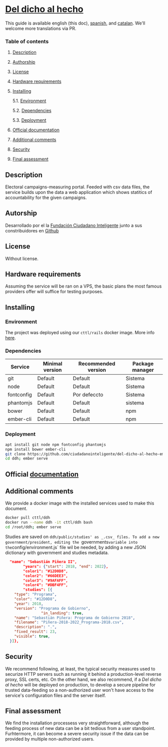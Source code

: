 # [Del dicho al hecho](https://github.com/ciudadanointeligente/del-dicho-al-hecho-ember) 

This guide is available english (this doc), [spanish](README.md), and [catalan](README_cat.md). We'll welcome more translations via PR.

### Table of contents
1. [ Description ](#desc)
2. [ Authorship ](#authorship)
3. [ License ](#license)
4. [ Hardware requirements ](#reqs)
5. [ Installing ](#install)

	5.1. [ Environment ](#env) 
	
	5.2. [ Dependencies ](#deps)
	
	5.3. [ Deployment ](#deploy)


	
6. [ Official documentation ](#docs)
7. [ Additional comments ](#comms)
8. [ Security ](#sec)
9. [ Final assessment ](#val)

<a name="desc"></a>
## Description

Electoral campaigns-measuring portal. Feeded with csv data files, the service builds
upon the data a web application which shows statitics of accountability for the given
campaigns.


<a name="authorship"></a>
## Autorship

Desarrollado por el la [Fundación Ciudadano Inteligente](https://ciudadaniai.org/) junto a sus constribuidores en [Github](https://github.com/ciudadanointeligente/del-dicho-al-hecho-ember)
<a name="license"></a>
## License

Without license.

<a name="reqs"></a>
## Hardware requirements

Assuming the service will be ran on a VPS, the basic plans the most famous providers offer will suffice for testing purposes.


<a name="install"></a>
## Installing

<a name="env"></a>
### Environment

The project was deployed using our `cttl/rails` docker image. More info [here](https://github.com/cttlrepository/cttl/meta).

<a name="deps"></a>
### Dependencies

|Service|Minimal version|Recommended version|Package manager|
|--------|--------------|-------------------|------------------|
|git|Default|Default|Sistema|
|node|Default|Default|Sistema|
|fontconfig|Default|Por defeccto|Sistema|
|phantomjs|Default|Default|sistema
|bower|Default|Default|npm|
|ember-cli|Default|Default|npm


<a name="deploy"></a>
### Deployment
```bash
apt install git node npm fontconfig phantomjs
npm install bower ember-cli
git clone https://github.com/ciudadanointeligente/del-dicho-al-hecho-ember ddh
cd ddh; ember serve
```

<a name="docs"></a>
## Official [documentation](https://github.com/ciudadanointeligente/del-dicho-al-hecho-ember)
<a name="comms"></a>


## Additional comments

We provide a docker image with the installed services used to make this document.


```bash
docker pull cttl/ddh
docker run --name ddh -it cttl/ddh bash
cd /root/ddh; ember serve
```

Studies are saved on `ddh/public/studies' as _.csv_ files. To add a new government/president,
editing the `governments` variable into the `config/environment.js` file wil be needed, by adding
a new JSON dictionary with government and studies metadata.


```json
  "name": "Sebastián Piñera II",
        "years": {"start": 2018, "end": 2022},
        "color1": "#12D0D8",
        "color2": "#66DEE3",
        "color3": "#9AFAFF",
        "color4": "#DBF4FF",
        "studies": [{
    "type": "Programa",
    "color": "#12D0D8",
    "year": 2018,
    "version": "Programa de Gobierno",
                "in_landing": true,
    "name": "Sebastián Piñera: Programa de Gobierno 2018",
    "filename": "Piñera-2018-2022_Programa-2018.csv",
    "description": ".",
    "fixed_result": 23,
    "visible": true,
  }]},

```

<a name="sec"></a>
## Security

We recommend following, at least, the typical security measures used to securize
HTTP servers such as running it behind a production-level reverse proxy, SSL certs, etc. On the other hand,
we also recommend, if a _Del dicho al hecho_ will be deployed on production, to develop
a secure pipeline for trusted data-feeding so a non-authorized user won't have access
to the service's configuration files and the server itself.

<a name="val"></a>
## Final assessment

We find the installation processess very straightforward, although the feeding process
of new data can be a bit tedious from a user standpoint. Furhtermore, it can become a severe
security issue if the data can be provided by multiple non-authorized users.

